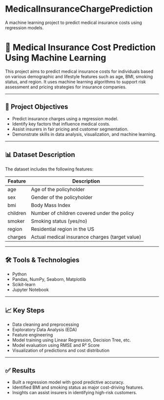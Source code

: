 # MedicalInsuranceChargePrediction
A machine learning project to predict medical insurance costs using regression models.

# 🏥 Medical Insurance Cost Prediction Using Machine Learning

This project aims to predict medical insurance costs for individuals based on various demographic and lifestyle features such as age, BMI, smoking status, and region. It uses machine learning algorithms to support risk assessment and pricing strategies for insurance companies.

---

## 📌 Project Objectives

- Predict insurance charges using a regression model.
- Identify key factors that influence medical costs.
- Assist insurers in fair pricing and customer segmentation.
- Demonstrate skills in data analysis, visualization, and machine learning.

---

## 📊 Dataset Description

The dataset includes the following features:

| Feature      | Description                                      |
|--------------|--------------------------------------------------|
| age        | Age of the policyholder                          |
| sex        | Gender of the policyholder                       |
| bmi        | Body Mass Index                                  |
| children   | Number of children covered under the policy      |
| smoker     | Smoking status (yes/no)                          |
| region     | Residential region in the US                     |
| charges    | Actual medical insurance charges (target value)  |

---

## 🛠 Tools & Technologies

- Python  
- Pandas, NumPy, Seaborn, Matplotlib  
- Scikit-learn  
- Jupyter Notebook

---

## 📈 Key Steps

- Data cleaning and preprocessing  
- Exploratory Data Analysis (EDA)  
- Feature engineering  
- Model training using Linear Regression, Decision Tree, etc.  
- Model evaluation using RMSE and R² Score  
- Visualization of predictions and cost distribution

---

## ✅ Results

- Built a regression model with good predictive accuracy.
- Identified BMI and smoking status as major cost-driving features.
- Insights can assist insurers in identifying high-risk customers.
